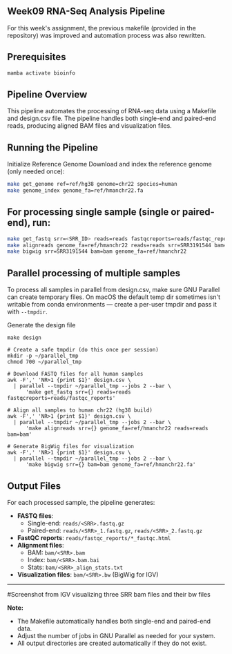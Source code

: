 ## Week09 RNA-Seq Analysis Pipeline
For this week's assignment, the previous makefile (provided in the repository) was improved and automation process was also rewritten. 

## Prerequisites

```bash
mamba activate bioinfo
```

## Pipeline Overview

This pipeline automates the processing of RNA-seq data using a Makefile and design.csv file. The pipeline handles both single-end and paired-end reads, producing aligned BAM files and visualization files.

## Running the Pipeline

Initialize Reference Genome
Download and index the reference genome (only needed once):

```bash
make get_genome ref=ref/hg38 genome=chr22 species=human
make genome_index genome_fa=ref/hmanchr22.fa
```
## For processing single sample (single or paired-end), run:

```bash
make get_fastq srr=<SRR_ID> reads=reads fastqcreports=reads/fastqc_reports
make alignreads genome_fa=ref/hmanchr22 reads=reads srr=SRR3191544 bam=bam
make bigwig srr=SRR3191544 bam=bam genome_fa=ref/hmanchr22
```
## Parallel processing of multiple samples 
To process all samples in parallel from design.csv, make sure GNU Parallel can create temporary files. On macOS the default temp dir sometimes isn't writable from conda environments — create a per-user tmpdir and pass it with `--tmpdir`.

Generate the design file
```
make design
```
 
```
# Create a safe tmpdir (do this once per session)
mkdir -p ~/parallel_tmp
chmod 700 ~/parallel_tmp

# Download FASTQ files for all human samples
awk -F',' 'NR>1 {print $1}' design.csv \
  | parallel --tmpdir ~/parallel_tmp --jobs 2 --bar \
      'make get_fastq srr={} reads=reads fastqcreports=reads/fastqc_reports'

# Align all samples to human chr22 (hg38 build)
awk -F',' 'NR>1 {print $1}' design.csv \
  | parallel --tmpdir ~/parallel_tmp --jobs 2 --bar \
      'make alignreads srr={} genome_fa=ref/hmanchr22 reads=reads bam=bam'

# Generate BigWig files for visualization
awk -F',' 'NR>1 {print $1}' design.csv \
  | parallel --tmpdir ~/parallel_tmp --jobs 2 --bar \
      'make bigwig srr={} bam=bam genome_fa=ref/hmanchr22.fa'
```

## Output Files

For each processed sample, the pipeline generates:

- **FASTQ files**: 
  - Single-end: `reads/<SRR>.fastq.gz`
  - Paired-end: `reads/<SRR>_1.fastq.gz`, `reads/<SRR>_2.fastq.gz`
- **FastQC reports**: `reads/fastqc_reports/*_fastqc.html`
- **Alignment files**: 
  - BAM: `bam/<SRR>.bam`
  - Index: `bam/<SRR>.bam.bai`
  - Stats: `bam/<SRR>_align_stats.txt`
- **Visualization files**: `bam/<SRR>.bw` (BigWig for IGV)

---

#Screenshot from IGV visualizing three SRR bam files and their bw files


**Note:**
- The Makefile automatically handles both single-end and paired-end data.
- Adjust the number of jobs in GNU Parallel as needed for your system.
- All output directories are created automatically if they do not exist.
